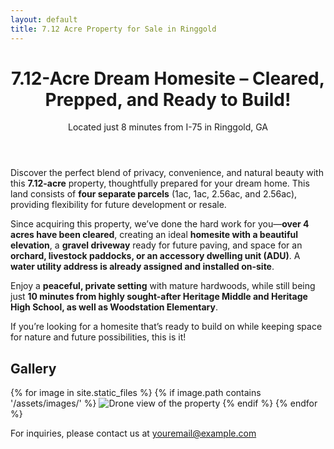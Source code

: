 ```yaml
---
layout: default
title: 7.12 Acre Property for Sale in Ringgold
---
```


<header class="hero">
  <h1>7.12-Acre Dream Homesite – Cleared, Prepped, and Ready to Build!</h1>
  <p>Located just 8 minutes from I-75 in Ringgold, GA</p>
</header>

<section class="description">
  <p>Discover the perfect blend of privacy, convenience, and natural beauty with this <strong>7.12-acre</strong> property, thoughtfully prepared for your dream home. This land consists of <strong>four separate parcels</strong> (1ac, 1ac, 2.56ac, and 2.56ac), providing flexibility for future development or resale.</p>

  <p>Since acquiring this property, we’ve done the hard work for you—<strong>over 4 acres have been cleared</strong>, creating an ideal <strong>homesite with a beautiful elevation</strong>, a <strong>gravel driveway</strong> ready for future paving, and space for an <strong>orchard, livestock paddocks, or an accessory dwelling unit (ADU)</strong>. A <strong>water utility address is already assigned and installed on-site</strong>.</p>

  <p>Enjoy a <strong>peaceful, private setting</strong> with mature hardwoods, while still being just <strong>10 minutes from highly sought-after Heritage Middle and Heritage High School, as well as Woodstation Elementary</strong>.</p>

  <p>If you’re looking for a homesite that’s ready to build on while keeping space for nature and future possibilities, this is it!</p>
</section>

<section class="gallery">
  <h2>Gallery</h2>
  <div class="photos">
    {% for image in site.static_files %}
      {% if image.path contains '/assets/images/' %}
        <img src="{{ image.path }}" alt="Drone view of the property" />
      {% endif %}
    {% endfor %}
  </div>
</section>

<footer>
  <p>For inquiries, please contact us at <a href="mailto:youremail@example.com">youremail@example.com</a></p>
</footer>